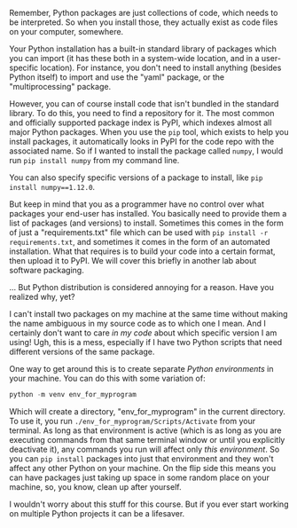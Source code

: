 Remember, Python packages are just collections of code, which needs to be interpreted. So when you install those, they actually exist as code files on your computer, somewhere.

Your Python installation has a built-in standard library of packages which you can import (it has these both in a system-wide location, and in a user-specific location). For instance, you don't need to install anything (besides Python itself) to import and use the "yaml" package, or the "multiprocessing" package.

However, you can of course install code that isn't bundled in the standard library. To do this, you need to find a repository for it. The most common and officially supported package index is PyPI, which indexes almost all major Python packages. When you use the `pip` tool, which exists to help you install packages, it automatically looks in PyPI for the code repo with the associated name. So if I wanted to install the package called `numpy`, I would run `pip install numpy` from my command line. 

You can also specify specific versions of a package to install, like `pip install numpy==1.12.0`. 

But keep in mind that you as a programmer have no control over what packages your end-user has installed. You basically need to provide them a list of packages (and versions) to install. Sometimes this comes in the form of just a "requirements.txt" file which can be used with `pip install -r requirements.txt`, and sometimes it comes in the form of an automated installation. What that requires is to build your code into a certain format, then upload it to PyPI. We will cover this briefly in another lab about software packaging.

... But Python distribution is considered annoying for a reason. Have you realized why, yet?

I can't install two packages on my machine at the same time without making the name ambiguous in my source code as to which one I mean. And I certainly don't want to care *in my code* about which specific version I am using! Ugh, this is a mess, especially if I have two Python scripts that need different versions of the same package.

One way to get around this is to create separate *Python environments* in your machine. You can do this with some variation of:
``` PowerShell
python -m venv env_for_myprogram
```
Which will create a directory, "env_for_myprogram" in the current directory. To use it, you run `./env_for_myprogram/Scripts/Activate` from your terminal. As long as that environment is active (which is as long as you are executing commands from that same terminal window or until you explicitly deactivate it), any commands you run will affect only *this environment*. So you can `pip install` packages into just that environment and they won't affect any other Python on your machine. On the flip side this means you can have packages just taking up space in some random place on your machine, so, you know, clean up after yourself.

I wouldn't worry about this stuff for this course. But if you ever start working on multiple Python projects it can be a lifesaver.






